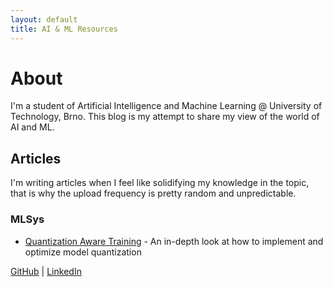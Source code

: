 ```yaml
---
layout: default
title: AI & ML Resources
---
```


# About

I'm a student of Artificial Intelligence and Machine Learning @ University of Technology, Brno. This blog is my attempt to share my view of the world of AI and ML.

## Articles

I'm writing articles when I feel like solidifying my knowledge in the topic, that is why the upload frequency is pretty random and unpredictable.


### MLSys
- [Quantization Aware Training](./articles/quantization-aware-training) - An in-depth look at how to implement and optimize model quantization

[GitHub](https://github.com/S1ro1) | [LinkedIn](https://www.linkedin.com/in/matej-sirovatka-45959b256/)

